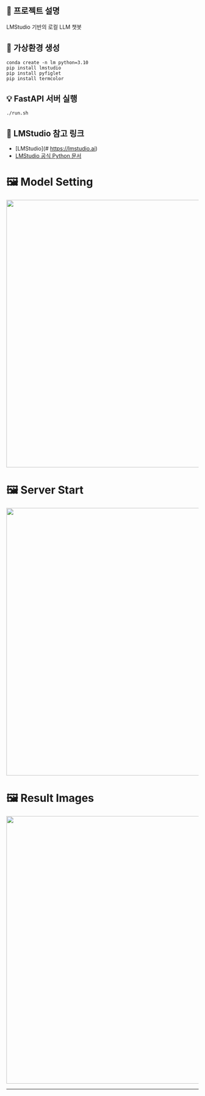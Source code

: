 ## 🚀 프로젝트 설명
LMStudio 기반의 로컬 LLM 챗봇

## 🐍 가상환경 생성
```
conda create -n lm python=3.10
pip install lmstudio
pip install pyfiglet
pip install termcolor
```

## 💡 FastAPI 서버 실행
```
./run.sh
```

## 🔗 LMStudio 참고 링크

- [LMStudio](# https://lmstudio.ai)
- [LMStudio 공식 Python 문서](https://lmstudio.ai/docs/python)

# 🖼️ Model Setting
<p align="center">
  <img src="https://github.com/user-attachments/assets/0a3be53b-a1a6-4315-9e8d-f2adc1d6d87c" width="700">
</p>

# 🖼️ Server Start
<p align="center">
  <img src="https://github.com/user-attachments/assets/a35613b8-fbf6-43fe-af27-ff5ef7fec02e" width="700">
</p>

# 🖼️ Result Images
<p align="center">
  <img src="https://github.com/user-attachments/assets/da5fe150-e6bc-4a2f-8c7f-4750bcff7334" width="700">
</p>

---
